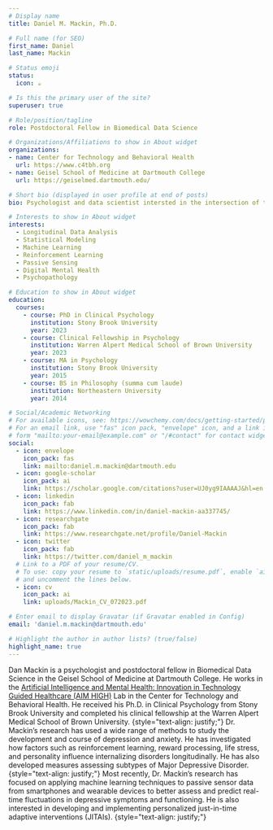 ```yaml
---
# Display name
title: Daniel M. Mackin, Ph.D.

# Full name (for SEO)
first_name: Daniel
last_name: Mackin

# Status emoji
status:
  icon: ☕️

# Is this the primary user of the site?
superuser: true

# Role/position/tagline
role: Postdoctoral Fellow in Biomedical Data Science

# Organizations/Affiliations to show in About widget
organizations:
- name: Center for Technology and Behavioral Health
  url: https://www.c4tbh.org
- name: Geisel School of Medicine at Dartmouth College
  url: https://geiselmed.dartmouth.edu/

# Short bio (displayed in user profile at end of posts)
bio: Psychologist and data scientist intersted in the intersection of technology and mental health. I apply traditional and advanced quantitative methods to understand the development and course of psychopathology.

# Interests to show in About widget
interests:
  - Longitudinal Data Analysis
  - Statistical Modeling
  - Machine Learning
  - Reinforcement Learning
  - Passive Sensing
  - Digital Mental Health
  - Psychopathology

# Education to show in About widget
education:
  courses:
    - course: PhD in Clinical Psychology
      institution: Stony Brook University
      year: 2023
    - course: Clinical Fellowship in Psychology
      institution: Warren Alpert Medical School of Brown University
      year: 2023
    - course: MA in Psychology
      institution: Stony Brook University
      year: 2015
    - course: BS in Philosophy (summa cum laude)
      institution: Northeastern University
      year: 2014

# Social/Academic Networking
# For available icons, see: https://wowchemy.com/docs/getting-started/page-builder/#icons
# For an email link, use "fas" icon pack, "envelope" icon, and a link in the
# form "mailto:your-email@example.com" or "/#contact" for contact widget.
social:
  - icon: envelope
    icon_pack: fas
    link: mailto:daniel.m.mackin@dartmouth.edu
  - icon: google-scholar
    icon_pack: ai
    link: https://scholar.google.com/citations?user=UJ0yg9IAAAAJ&hl=en
  - icon: linkedin
    icon_pack: fab
    link: https://www.linkedin.com/in/daniel-mackin-aa337745/
  - icon: researchgate
    icon_pack: fab
    link: https://www.researchgate.net/profile/Daniel-Mackin
  - icon: twitter
    icon_pack: fab
    link: https://twitter.com/daniel_m_mackin
  # Link to a PDF of your resume/CV.
  # To use: copy your resume to `static/uploads/resume.pdf`, enable `ai` icons in `params.yaml`,
  # and uncomment the lines below.
  - icon: cv
    icon_pack: ai
    link: uploads/Mackin_CV_072023.pdf

# Enter email to display Gravatar (if Gravatar enabled in Config)
email: 'daniel.m.mackin@dartmouth.edu'

# Highlight the author in author lists? (true/false)
highlight_name: true
---
```


Dan Mackin is a psychologist and postdoctoral fellow in Biomedical Data Science in the Geisel School of Medicine at Dartmouth College. He works in the [Artificial Intelligence and Mental Health: Innovation in Technology Guided Healthcare (AIM HIGH)](https://geiselmed.dartmouth.edu/jacobsonlab/) Lab in the Center for Technology and Behavioral Health. He received his Ph.D. in Clinical Psychology from Stony Brook University and completed his clinical fellowship at the Warren Alpert Medical School of Brown University.
{style="text-align: justify;"}
Dr. Mackin’s research has used a wide range of methods to study the development and course of depression and anxiety. He has investigated how factors such as reinforcement learning, reward processing, life stress, and personality influence internalizing disorders longitudinally. He has also developed measures assessing subtypes of Major Depressive Disorder.
{style="text-align: justify;"}
Most recently, Dr. Mackin’s research has focused on applying machine learning techniques to passive sensor data from smartphones and wearable devices to better assess and predict real-time fluctuations in depressive symptoms and functioning. He is also interested in developing and implementing personalized just-in-time adaptive interventions (JITAIs).
{style="text-align: justify;"}
